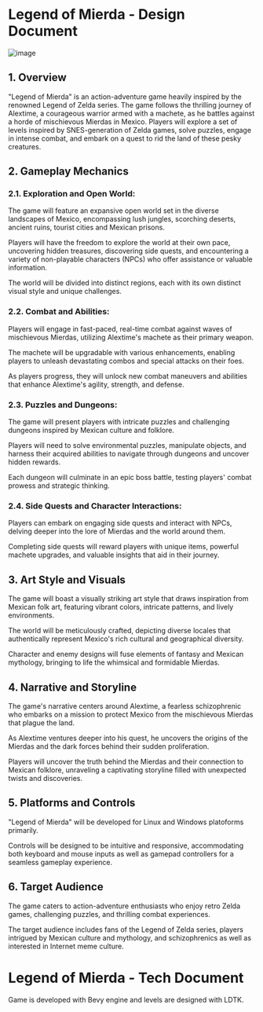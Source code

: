 # Legend of Mierda - Design Document

![image](https://github.com/stillonearth/legend_of_mierda/assets/97428129/88770a91-1ae4-4a60-a002-140fe79733dd)


## 1. Overview

"Legend of Mierda" is an action-adventure game heavily inspired by the renowned Legend of Zelda series. The game follows the thrilling journey of Alextime, a courageous warrior armed with a machete, as he battles against a horde of mischievous Mierdas in Mexico. Players will explore a set of levels inspired by SNES-generation of Zelda games, solve puzzles, engage in intense combat, and embark on a quest to rid the land of these pesky creatures.

## 2. Gameplay Mechanics

### 2.1. Exploration and Open World:

The game will feature an expansive open world set in the diverse landscapes of Mexico, encompassing lush jungles, scorching deserts, ancient ruins, tourist cities and Mexican prisons.

Players will have the freedom to explore the world at their own pace, uncovering hidden treasures, discovering side quests, and encountering a variety of non-playable characters (NPCs) who offer assistance or valuable information.

The world will be divided into distinct regions, each with its own distinct visual style and unique challenges.

### 2.2. Combat and Abilities:

Players will engage in fast-paced, real-time combat against waves of mischievous Mierdas, utilizing Alextime's machete as their primary weapon.

The machete will be upgradable with various enhancements, enabling players to unleash devastating combos and special attacks on their foes.

As players progress, they will unlock new combat maneuvers and abilities that enhance Alextime's agility, strength, and defense.

### 2.3. Puzzles and Dungeons:

The game will present players with intricate puzzles and challenging dungeons inspired by Mexican culture and folklore.

Players will need to solve environmental puzzles, manipulate objects, and harness their acquired abilities to navigate through dungeons and uncover hidden rewards.

Each dungeon will culminate in an epic boss battle, testing players' combat prowess and strategic thinking.

### 2.4. Side Quests and Character Interactions:

Players can embark on engaging side quests and interact with NPCs, delving deeper into the lore of Mierdas and the world around them.

Completing side quests will reward players with unique items, powerful machete upgrades, and valuable insights that aid in their journey.

## 3. Art Style and Visuals

The game will boast a visually striking art style that draws inspiration from Mexican folk art, featuring vibrant colors, intricate patterns, and lively environments.

The world will be meticulously crafted, depicting diverse locales that authentically represent Mexico's rich cultural and geographical diversity.

Character and enemy designs will fuse elements of fantasy and Mexican mythology, bringing to life the whimsical and formidable Mierdas.

## 4. Narrative and Storyline

The game's narrative centers around Alextime, a fearless schizophrenic who embarks on a mission to protect Mexico from the mischievous Mierdas that plague the land.

As Alextime ventures deeper into his quest, he uncovers the origins of the Mierdas and the dark forces behind their sudden proliferation.

Players will uncover the truth behind the Mierdas and their connection to Mexican folklore, unraveling a captivating storyline filled with unexpected twists and discoveries.

## 5. Platforms and Controls

"Legend of Mierda" will be developed for Linux and Windows platoforms primarily.

Controls will be designed to be intuitive and responsive, accommodating both keyboard and mouse inputs as well as gamepad controllers for a seamless gameplay experience.

## 6. Target Audience

The game caters to action-adventure enthusiasts who enjoy retro Zelda games, challenging puzzles, and thrilling combat experiences.

The target audience includes fans of the Legend of Zelda series, players intrigued by Mexican culture and mythology, and schizophrenics as well as interested in Internet meme culture.

# Legend of Mierda - Tech Document

Game is developed with Bevy engine and levels are designed with LDTK.
